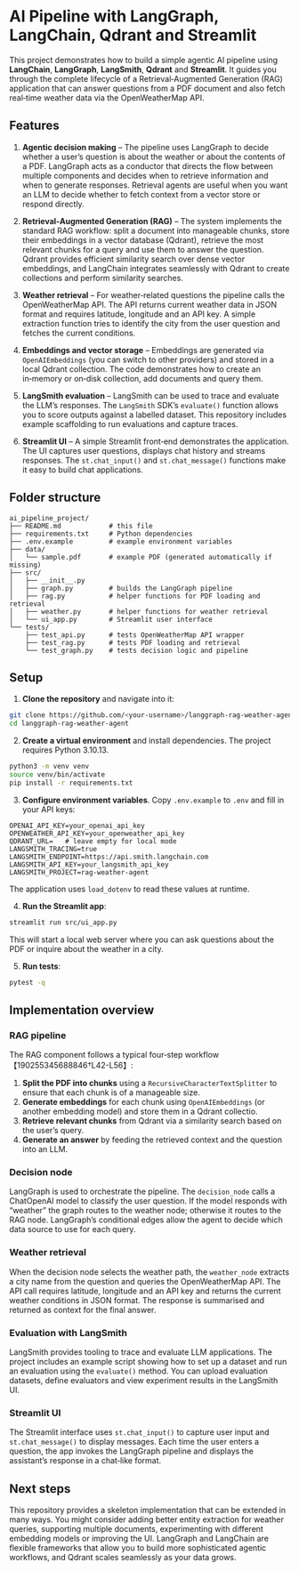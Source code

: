 # AI Pipeline with LangGraph, LangChain, Qdrant and Streamlit

This project demonstrates how to build a simple agentic AI pipeline using **LangChain**, **LangGraph**, **LangSmith**, **Qdrant** and **Streamlit**.  It guides you through the complete lifecycle of a Retrieval‑Augmented Generation (RAG) application that can answer questions from a PDF document and also fetch real‑time weather data via the OpenWeatherMap API.

## Features

1. **Agentic decision making** – The pipeline uses LangGraph to decide whether a user’s question is about the weather or about the contents of a PDF.  LangGraph acts as a conductor that directs the flow between multiple components and decides when to retrieve information and when to generate responses.  Retrieval agents are useful when you want an LLM to decide whether to fetch context from a vector store or respond directly.

2. **Retrieval‑Augmented Generation (RAG)** – The system implements the standard RAG workflow: split a document into manageable chunks, store their embeddings in a vector database (Qdrant), retrieve the most relevant chunks for a query and use them to answer the question.  Qdrant provides efficient similarity search over dense vector embeddings, and LangChain integrates seamlessly with Qdrant to create collections and perform similarity searches.

3. **Weather retrieval** – For weather‑related questions the pipeline calls the OpenWeatherMap API.  The API returns current weather data in JSON format and requires latitude, longitude and an API key.  A simple extraction function tries to identify the city from the user question and fetches the current conditions.

4. **Embeddings and vector storage** – Embeddings are generated via `OpenAIEmbeddings` (you can switch to other providers) and stored in a local Qdrant collection.  The code demonstrates how to create an in‑memory or on‑disk collection, add documents and query them.

5. **LangSmith evaluation** – LangSmith can be used to trace and evaluate the LLM’s responses.  The `LangSmith` SDK’s `evaluate()` function allows you to score outputs against a labelled dataset.  This repository includes example scaffolding to run evaluations and capture traces.

6. **Streamlit UI** – A simple Streamlit front‑end demonstrates the application.  The UI captures user questions, displays chat history and streams responses.  The `st.chat_input()` and `st.chat_message()` functions make it easy to build chat applications.

## Folder structure

```text
ai_pipeline_project/
├── README.md            # this file
├── requirements.txt     # Python dependencies
├── .env.example         # example environment variables
├── data/
│   └── sample.pdf       # example PDF (generated automatically if missing)
├── src/
│   ├── __init__.py
│   ├── graph.py         # builds the LangGraph pipeline
│   ├── rag.py           # helper functions for PDF loading and retrieval
│   ├── weather.py       # helper functions for weather retrieval
│   └── ui_app.py        # Streamlit user interface
└── tests/
    ├── test_api.py      # tests OpenWeatherMap API wrapper
    ├── test_rag.py      # tests PDF loading and retrieval
    └── test_graph.py    # tests decision logic and pipeline
```

## Setup

1. **Clone the repository** and navigate into it:

```bash
git clone https://github.com/<your-username>/langgraph-rag-weather-agent.git
cd langgraph-rag-weather-agent
```

2. **Create a virtual environment** and install dependencies.  The project requires Python 3.10.13.

```bash
python3 -m venv venv
source venv/bin/activate
pip install -r requirements.txt
```

3. **Configure environment variables**.  Copy `.env.example` to `.env` and fill in your API keys:

```env
OPENAI_API_KEY=your_openai_api_key
OPENWEATHER_API_KEY=your_openweather_api_key
QDRANT_URL=   # leave empty for local mode
LANGSMITH_TRACING=true
LANGSMITH_ENDPOINT=https://api.smith.langchain.com
LANGSMITH_API_KEY=your_langsmith_api_key
LANGSMITH_PROJECT=rag-weather-agent
```

The application uses `load_dotenv` to read these values at runtime.

4. **Run the Streamlit app**:

```bash
streamlit run src/ui_app.py
```

This will start a local web server where you can ask questions about the PDF or inquire about the weather in a city.

5. **Run tests**:

```bash
pytest -q
```

## Implementation overview

### RAG pipeline

The RAG component follows a typical four‑step workflow【190255345688846†L42-L56】:

1. **Split the PDF into chunks** using a `RecursiveCharacterTextSplitter` to ensure that each chunk is of a manageable size.
2. **Generate embeddings** for each chunk using `OpenAIEmbeddings` (or another embedding model) and store them in a Qdrant collectio.
3. **Retrieve relevant chunks** from Qdrant via a similarity search based on the user’s query.
4. **Generate an answer** by feeding the retrieved context and the question into an LLM.

### Decision node

LangGraph is used to orchestrate the pipeline.  The `decision_node` calls a ChatOpenAI model to classify the user question.  If the model responds with “weather” the graph routes to the weather node; otherwise it routes to the RAG node.  LangGraph’s conditional edges allow the agent to decide which data source to use for each query.

### Weather retrieval

When the decision node selects the weather path, the `weather_node` extracts a city name from the question and queries the OpenWeatherMap API.  The API call requires latitude, longitude and an API key and returns the current weather conditions in JSON format.  The response is summarised and returned as context for the final answer.

### Evaluation with LangSmith

LangSmith provides tooling to trace and evaluate LLM applications.  The project includes an example script showing how to set up a dataset and run an evaluation using the `evaluate()` method.  You can upload evaluation datasets, define evaluators and view experiment results in the LangSmith UI.

### Streamlit UI

The Streamlit interface uses `st.chat_input()` to capture user input and `st.chat_message()` to display messages.  Each time the user enters a question, the app invokes the LangGraph pipeline and displays the assistant’s response in a chat‑like format.

## Next steps

This repository provides a skeleton implementation that can be extended in many ways.  You might consider adding better entity extraction for weather queries, supporting multiple documents, experimenting with different embedding models or improving the UI.  LangGraph and LangChain are flexible frameworks that allow you to build more sophisticated agentic workflows, and Qdrant scales seamlessly as your data grows.